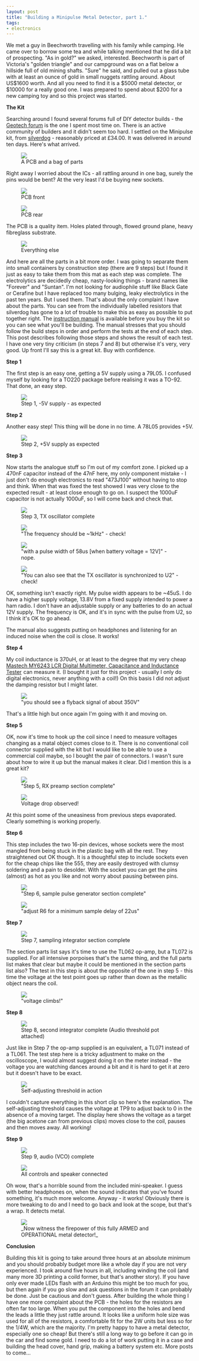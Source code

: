 ```yaml
---
layout: post
title: "Building a Minipulse Metal Detector, part 1."
tags:
- electronics
---
```


<meta charset="utf-8"> 

We met a guy in Beechworth travelling with his family while camping. He came over to borrow some tea and while talking mentioned that he did a bit of prospecting. "As in gold?" we asked, interested. Beechworth is part of Victoria's "golden triangle" and our campground was on a flat below a hillside full of old mining shafts. "Sure" he said, and pulled out a glass tube with at least an ounce of gold in small nuggets rattling around. About US$1600 worth. And all you need to find it is a $5000 metal detector, or $10000 for a really good one. I was prepared to spend about $200 for a new camping toy and so this project was started.

**The Kit**  

Searching around I found several forums full of DIY detector builds - the <A href="http://www.geotech1.com/cgi-bin/pages/common/index.pl?page=main&file=main.dat" target="_blank">Geotech forum</A> is the one I spent most time on. There is an active community of builders and it didn't seem too hard. I settled on the Minipulse kit, from <A href="http://www.silverdog.co.uk/shop2/">silverdog</A> - reasonably priced at £34.00. It was delivered in around ten days. Here's what arrived.
<figure>
<img src="{{ site.baseurl }}/assets/minipulse/Parts/as-arrived.jpg?raw=true">
<figcaption>A PCB and a bag of parts</figcaption>
</figure>
Right away I worried about the ICs - all rattling around in one bag, surely the pins would be bent? At the very least I'd be buying new sockets.
<figure>
<img src="{{ site.baseurl }}/assets/minipulse/Parts/pcb-front.jpg?raw=true">
<figcaption>PCB front</figcaption>
</figure>
<figure>
<img src="{{ site.baseurl }}/assets/minipulse/Parts/pcb-rear.jpg?raw=true">
<figcaption>PCB rear</figcaption>
</figure>
The PCB is a quality item. Holes plated through, flowed ground plane, heavy fibreglass substrate.
<figure>
<img src="{{ site.baseurl }}/assets/minipulse/Parts/everything.jpg?raw=true">
<figcaption>Everything else</figcaption>
</figure>
And here are all the parts in a bit more order. I was going to separate them into small containers by construction step (there are 9 steps) but I found it just as easy to take them from this mat as each step was complete. 
The electrolytics are decidedly cheap, nasty-looking things - brand names like "Forever" and "Suntan". I'm not looking for audiophile stuff like Black Gate or Cerafine but I have replaced too many bulging, leaky electrolytics in the past ten years. But I used them. That's about the only complaint I have about the parts. You can see from the individually labelled resistors that silverdog has gone to a lot of trouble to make this as easy as possible to put together right.
The <A href="http://silverdog.co.uk/shop2/library/minipulserevd.pdf" target="_blank">instruction manual</A> is available before you buy the kit so you can see what you'll be building. The manual stresses that you should follow the build steps in order and perform the tests at the end of each step. This post describes following those steps and shows the result of each test. 
I have one very tiny criticism (in steps 7 and 8) but otherwise it's very, very good. Up front I'll say this is a great kit. Buy with confidence.

**Step 1**
 
The first step is an easy one, getting a 5V supply using a 79L05. I confused myself by looking for a TO220 package before realising it was a TO-92. That done, an easy step.
<figure>
<img src="{{ site.baseurl }}/assets/minipulse/Step1/negative-supply.jpg?raw=true">
<figcaption>Step 1, -5V supply - as expected</figcaption>
</figure>

**Step 2**

Another easy step! This thing will be done in no time. A 78L05 provides +5V.

<figure>
<img src="{{ site.baseurl }}/assets/minipulse/Step2/positive-supply.jpg?raw=true">
<figcaption>Step 2, +5V supply as expected</figcaption>
</figure>

**Step 3**

Now starts the analogue stuff so I'm out of my comfort zone. I picked up a 470nF capacitor instead of the 47nF here, my only component mistake - I just don't do enough electronics to read "473J100" without having to stop and think. When that was fixed 
the test showed I was very close to the expected result - at least close enough to go on. I suspect the 1000uF capacitor is not actually 1000uF, so I will come back and check that.

<figure>
<img src="{{ site.baseurl }}/assets/minipulse/Step3/tx-oscillator.jpg?raw=true">
<figcaption>Step 3, TX oscillator complete</figcaption>
</figure>

<figure>
<img src="{{ site.baseurl }}/assets/minipulse/Step3/frequency-check.jpg?raw=true">
<figcaption>"The frequency should be ~1kHz" - check!</figcaption>
</figure>

<figure>
<img src="{{ site.baseurl }}/assets/minipulse/Step3/pulse-width.jpg?raw=true">
<figcaption>"with a pulse width of 58us [when battery voltage = 12V]" - nope.</figcaption>
</figure>

<figure>
<img src="{{ site.baseurl }}/assets/minipulse/Step3/sync-check.jpg?raw=true">
<figcaption>"You can also see that the TX oscillator is synchronized to U2" - check!</figcaption>
</figure>

OK, something isn't exactly right. My pulse width appears to be ~45uS. I do have a higher supply voltage, 13.8V from a fixed supply intended to power a ham radio. I don't have an adjustable supply or any batteries to do an actual 12V supply. The frequency is OK, and it's in sync with the pulse from U2, so I think it's OK to go ahead. 

The manual also suggests putting on headphones and listening for an induced noise when the coil is close. It works!

**Step 4**

My coil inductance is 370uH, or at least to the degree that my very cheap <a  href="http://www.amazon.com/gp/product/B00LSLDD5O/ref=as_li_tl?ie=UTF8&camp=1789&creative=9325&creativeASIN=B00LSLDD5O&linkCode=as2&tag=grayunicorn-20&linkId=SEKAZMQBJPTFBJFG">Mastech MY6243 LCR Digital Multimeter, Capacitance and Inductance Tester</a><img src="http://ir-na.amazon-adsystem.com/e/ir?t=grayunicorn-20&l=as2&o=1&a=B00LSLDD5O" width="1" height="1" border="0" alt="" style="border:none !important; margin:0px !important;" /> can measure it. (I bought it just for this project - usually I only do digital electronics, never anything with a coil!) On this basis I did not adjust the damping resistor but I might later.

<figure>
<img src="{{ site.baseurl }}/assets/minipulse/Step4/flyback.jpg?raw=true">
<figcaption>"you should see a flyback signal of about 350V"</figcaption>
</figure>

That's a little high but once again I'm going with it and moving on.

**Step 5**

OK, now it's time to hook up the coil since I need to measure voltages changing as a matal object comes close to it. There is no conventional coil connector supplied with the kit but I would like to be able to use a commercial coil maybe, so I bought the pair of connectors. I wasn't sure about how to wire it up but the manual makes it clear. Did I mention this is a great kit?

<figure>
<img src="{{ site.baseurl }}/assets/minipulse/Step5/rx-preamp.jpg?raw=true">
<figcaption>"Step 5, RX preamp section complete"</figcaption>
</figure>

<figure>
<img src="{{ site.baseurl }}/assets/minipulse/Step5/voltage-drop.m4v?raw=true">
<figcaption>Voltage drop observed!</figcaption>
</figure>

At this point some of the uneasiness from previous steps evaporated. Clearly something is working properly.

**Step 6**

This step includes the two 16-pin devices, whose sockets were the most mangled from being stuck in the plastic bag with all the rest. They straightened out OK though. It is a thoughtful step to include sockets even for the cheap chips like the 555, they are easily destroyed with clumsy soldering and a pain to desolder. With the socket you can get the pins (almost) as hot as you like and not worry about pausing between pins.

<figure>
<img src="{{ site.baseurl }}/assets/minipulse/Step6/sample-pulse-generator.jpg?raw=true">
<figcaption>"Step 6, sample pulse generator section complete"</figcaption>
</figure>

<figure>
<img src="{{ site.baseurl }}/assets/minipulse/Step6/sample-pulse-delay.jpg?raw=true">
<figcaption>"adjust R6 for a minimum sample delay of 22us"</figcaption>
</figure>

**Step 7**

<figure>
<img src="{{ site.baseurl }}/assets/minipulse/Step7/sampling-integrator.jpg?raw=true">
<figcaption>Step 7, sampling integrator section complete</figcaption>
</figure>
 
The section parts list says it's time to use the TL062 op-amp, but a TL072 is supplied. For all intensive porpoises that's the same thing, and the full parts list makes that clear but maybe it could be mentioned in the section parts list also?
The test in this step is about the opposite of the one in step 5 - this time the voltage at the test point goes up rather than down as the metallic object nears the coil.

<figure>
<img src="{{ site.baseurl }}/assets/minipulse/Step7/voltage-climb.m4v?raw=true">
<figcaption>"voltage climbs!"</figcaption>
</figure>
 
**Step 8**

<figure>
<img src="{{ site.baseurl }}/assets/minipulse/Step8/second-integrator.jpg?raw=true">
<figcaption>Step 8, second integrator complete (Audio threshold pot attached)</figcaption>
</figure>

Just like in Step 7 the op-amp supplied is an equivalent, a TL071 instead of a TL061.
The test step here is a tricky adjustment to make on the oscilloscope, I would almost suggest doing it on the meter instead - the voltage you are watching dances around a bit and it is hard to get it at zero but it doesn't have to be exact.

<figure>
<img src="{{ site.baseurl }}/assets/minipulse/Step8/self-adjusting-threshold.m4v?raw=true">
<figcaption>Self-adjusting threshold in action</figcaption>
</figure>

I couldn't capture everything in this short clip so here's the explanation. The self-adjusting threshold causes the voltage at TP9 to adjust back to 0 in the absence of a moving target. The display here shows the voltage as a target (the big acetone can from previous clips) moves close to the coil, pauses and then moves away. All working!

**Step 9**

<figure>
<img src="{{ site.baseurl }}/assets/minipulse/Step9/complete-board.jpg?raw=true">
<figcaption>Step 9, audio (VCO) complete</figcaption>
</figure>

<figure>
<img src="{{ site.baseurl }}/assets/minipulse/Step9/connected-board.jpg?raw=true">
<figcaption>All controls and speaker connected</figcaption>
</figure>

Oh wow, that's a horrible sound from the included mini-speaker. I guess with better headphones on, when the sound indicates that you've found something, it's much more welcome. Anyway - it works! Obviously there is more tweaking to do and I need to go back and look at the scope, but that's a wrap. It detects metal.

<figure>
<img src="{{ site.baseurl }}/assets/minipulse/Step9/testing.m4v?raw=true">
<figcaption>_Now witness the firepower of this fully ARMED and OPERATIONAL metal detector!_</figcaption>
</figure>
 
**Conclusion** 

Building this kit is going to take around three hours at an absolute minimum and you should probably budget more like a whole day if you are not very experienced. I took around five hours in all, including winding the coil (and many more 3D printing a coild former, but that's another story). If you have only ever made LEDs flash with an Arduino this might be too much for you, but then again if you go slow and ask questions in the forum it can probably be done. Just be cautious and don't guess.
After building the whole thing I have one more complaint about the PCB - the holes for the resistors are often far too large. When you put the component into the holes and bend the leads a little they just rattle around. It looks like a uniform hole size was used for all of the resistors, a comfortable fit for the 2W units but less so for the 1/4W, which are the majority. 
I'm pretty happy to have a metal detector, especially one so cheap! But there's still a long way to go before it can go in the car and find some gold. I need to do a lot of work putting it in a case and building the head cover, hand grip, making a battery system etc. More posts to come...
